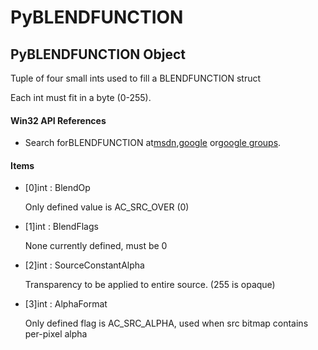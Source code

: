 # PyBLENDFUNCTION

## PyBLENDFUNCTION Object



Tuple of four small ints used to fill a BLENDFUNCTION struct 

Each int must fit in a byte \(0-255\)\.

#### Win32 API References


  - Search forBLENDFUNCTION at[msdn](#http://search.msdn.microsoft.com/search/results.aspx?view=msdn&query=blendfunction),[google](#http://www.google.com/search?q=blendfunction) or[google groups](#http://groups.google.com/groups?q=blendfunction)\.

#### Items


  - \[0\]int : BlendOp

    Only defined value is AC\_SRC\_OVER \(0\)

  - \[1\]int : BlendFlags

    None currently defined, must be 0

  - \[2\]int : SourceConstantAlpha

    Transparency to be applied to entire source\. \(255 is opaque\)

  - \[3\]int : AlphaFormat

    Only defined flag is AC\_SRC\_ALPHA, used when src bitmap contains per-pixel alpha